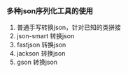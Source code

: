 ### 多种json序列化工具的使用

1. 普通手写转换json，针对已知的类拼接
2. json-smart 转换json
3. fastjson 转换json
4. jackson 转换json
5. gson 转换json